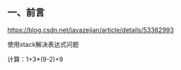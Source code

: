 ## 一、前言

https://blog.csdn.net/javazejian/article/details/53362993

使用stack解决表达式问题

计算：1+3*(9-2)+9


